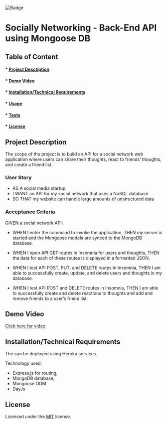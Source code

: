 ![Badge](https://img.shields.io/badge/license-MIT-green?style=plastic&logo=appveyor)

# Socially Networking - Back-End API using Mongoose DB

## Table of Content
#### * [Project Desctiption](#description)
#### * [Demo Video](#video)
#### * [Installation/Technical Requirements](#installation)
#### * [Usage](#usage)
#### * [Tests](#tests)
#### * [License](#license)


## Project Description
The scope of the project is to build an API for a social network web application where users can share their thoughts, react to friends’ thoughts, and create a friend list. 

### User Story
- AS A social media startup
- I WANT an API for my social network that uses a NoSQL database
- SO THAT my website can handle large amounts of unstructured data


### Acceptance Criteria
GIVEN a social network API:

- WHEN I enter the command to invoke the application, THEN my server is started and the Mongoose models are synced to the MongoDB database.

- WHEN I open API GET routes in Insomnia for users and thoughts, THEN the data for each of these routes is displayed in a formatted JSON.

- WHEN I test API POST, PUT, and DELETE routes in Insomnia, THEN I am able to successfully create, update, and delete users and thoughts in my database.

- WHEN I test API POST and DELETE routes in Insomnia, THEN I am able to successfully create and delete reactions to thoughts and add and remove friends to a user’s friend list. 

## Demo Video
[Click here for video](https://github.com/anryl050/socialy-networking/assets/118693401/a18fe1c1-a530-4972-b379-19fbc4a99850)


## Installation/Technical Requirements
The can be deployed using Heroku services.

Technology used:
- Express.js for routing,
- MongoDB database,
- Mongoose ODM
- DayJs

## License
Licensed under the [MIT](https://choosealicense.com/licenses/mit/) license.
